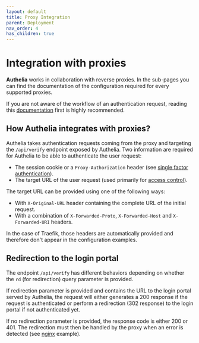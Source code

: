 ```yaml
---
layout: default
title: Proxy Integration
parent: Deployment
nav_order: 4
has_children: true
---
```


# Integration with proxies

**Authelia** works in collaboration with reverse proxies. In the sub-pages you
can find the documentation of the configuration required for every supported
proxies.

If you are not aware of the workflow of an authentication request, reading this
[documentation](./home/architecture) first is highly recommended.


## How Authelia integrates with proxies?

Authelia takes authentication requests coming from the proxy and targeting the 
`/api/verify` endpoint exposed by Authelia. Two information are required for
Authelia to be able to authenticate the user request:

* The session cookie or a `Proxy-Authorization` header (see [single factor authentication](./features/single-factor)).
* The target URL of the user request (used primarily for [access control](./features/access-control)).

The target URL can be provided using one of the following ways:

* With `X-Original-URL` header containing the complete URL of the initial request.
* With a combination of `X-Forwarded-Proto`, `X-Forwarded-Host` and `X-Forwarded-URI` headers.

In the case of Traefik, those headers are automatically provided and therefore don't
appear in the configuration examples.

## Redirection to the login portal

The endpoint `/api/verify` has different behaviors depending on whether
the `rd` (for redirection) query parameter is provided.

If redirection parameter is provided and contains the URL to the login portal
served by Authelia, the request will either generates a 200 response
if the request is authenticated or perform a redirection (302 response) to the
login portal if not authenticated yet.

If no redirection parameter is provided, the response code is either 200 or 401. The
redirection must then be handled by the proxy when an error is detected
(see [nginx](./deployment/supported-proxies/nginx) example).
